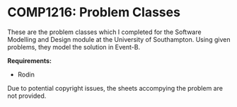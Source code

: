 # COMP1216: Problem Classes
These are the problem classes which I completed for the Software Modelling and Design module at the University of Southampton. Using given problems, they model the solution in Event-B.

**Requirements:**
- Rodin

Due to potential copyright issues, the sheets accompying the problem are not provided.
